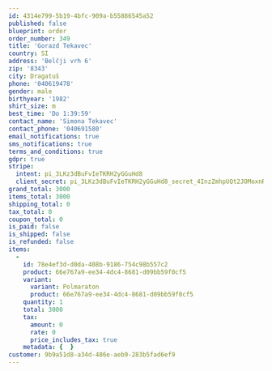 ```yaml
---
id: 4314e799-5b19-4bfc-909a-b55886545a52
published: false
blueprint: order
order_number: 349
title: 'Gorazd Tekavec'
country: SI
address: 'Belčji vrh 6'
zip: '8343'
city: Dragatuš
phone: '040619478'
gender: male
birthyear: '1982'
shirt_size: m
best_time: 'Do 1:39:59'
contact_name: 'Simona Tekavec'
contact_phone: '040691580'
email_notifications: true
sms_notifications: true
terms_and_conditions: true
gdpr: true
stripe:
  intent: pi_3LKz3dBuFvIeTKRH2yGGuHd8
  client_secret: pi_3LKz3dBuFvIeTKRH2yGGuHd8_secret_4InzZmhpUQt2JOMoxnRItcevz
grand_total: 3000
items_total: 3000
shipping_total: 0
tax_total: 0
coupon_total: 0
is_paid: false
is_shipped: false
is_refunded: false
items:
  -
    id: 78e4ef3d-d0da-408b-9186-754c98b557c2
    product: 66e767a9-ee34-4dc4-8681-d09bb59f0cf5
    variant:
      variant: Polmaraton
      product: 66e767a9-ee34-4dc4-8681-d09bb59f0cf5
    quantity: 1
    total: 3000
    tax:
      amount: 0
      rate: 0
      price_includes_tax: true
    metadata: {  }
customer: 9b9a51d8-a34d-486e-aeb9-283b5fad6ef9
---
```

